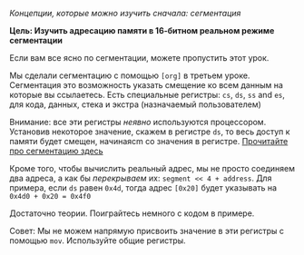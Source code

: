 *Концепции, которые можно изучить сначала: сегментация*

**Цель: Изучить адресацию памяти в 16-битном реальном режиме сегментации**

Если вам все ясно по сегментации, можете пропустить этот урок.

Мы сделали сегментацию с помощью `[org]` в третьем уроке. Сегментация это возможность указать 
смещение ко всем данным на которые вы ссылаетесь.
Есть специальные регистры: `cs`, `ds`, `ss` and `es`, для
кода, данных, стека и экстра (назначаемый пользователем)

Внимание: все эти регистры *неявно* используются процессором. Установив некоторое значение, скажем
в регистре `ds`, то весь доступ к памяти будет смещен, начинаяcm со значения в регистре.
[Прочитайте про сегментацию здесь](http://wiki.osdev.org/Segmentation)

Кроме того, чтобы вычислить реальный адрес, мы не просто соединяем два адреса, а как бы *перекрываем* их: 
`segment << 4 + address`. Для примера,
если `ds` равен `0x4d`, тогда адрес `[0x20]` будет указывать на `0x4d0 + 0x20 = 0x4f0`

Достаточно теории. Поиграйтесь немного с кодом в примере.

Совет: Мы не можем напрямую присвоить значение в эти регистры с помощью `mov`. Используйте общие регистры.